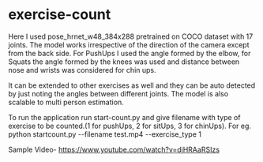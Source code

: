 # exercise-count
Here I used pose_hrnet_w48_384x288 pretrained on COCO dataset with 17 joints. 
The model works irrespective of the direction of the camera except from the back side. 
For PushUps I used the angle formed by the elbow, for Squats the angle formed by the knees was used and distance between nose and wrists was considered for chin ups.

It can be extended to other exercises as well and they can be auto detected by just noting the angles between different joints.
The model is also scalable to multi person estimation.

To run the application run start-count.py and give filename with type of exercise to be counted.(1 for pushUps, 2 for sitUps, 3 for chinUps). 
For eg. python startcount.py --filename test.mp4 --exercise_type 1

Sample Video- https://www.youtube.com/watch?v=djHRAaRSIzs
